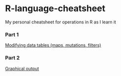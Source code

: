 # R-language-cheatsheet
My personal cheatsheet for operations in R as I learn it

### Part 1

[Modifying data tables (maps, mutations, filters)](https://github.com/enragednuke/R-language-cheatsheet/blob/master/part-1.md)

### Part 2

[Graphical output](#)
